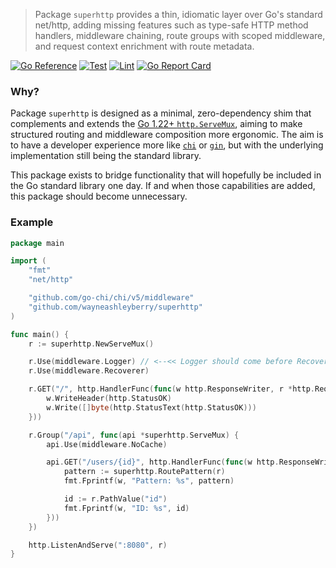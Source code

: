 > Package `superhttp` provides a thin, idiomatic layer over Go's standard net/http, adding missing features such as type-safe HTTP method handlers, middleware chaining, route groups with scoped middleware, and request context enrichment with route metadata.

[![Go Reference](https://pkg.go.dev/badge/github.com/wayneashleyberry/superhttp.svg)](https://pkg.go.dev/github.com/wayneashleyberry/superhttp)
[![Test](https://github.com/wayneashleyberry/superhttp/actions/workflows/test.yaml/badge.svg)](https://github.com/wayneashleyberry/superhttp/actions/workflows/test.yaml)
[![Lint](https://github.com/wayneashleyberry/superhttp/actions/workflows/lint.yaml/badge.svg)](https://github.com/wayneashleyberry/superhttp/actions/workflows/lint.yaml)
[![Go Report Card](https://goreportcard.com/badge/github.com/wayneashleyberry/superhttp)](https://goreportcard.com/report/github.com/wayneashleyberry/superhttp)

### Why?

Package `superhttp` is designed as a minimal, zero-dependency shim that complements and extends the [Go 1.22+ `http.ServeMux`](https://go.dev/blog/routing-enhancements), aiming to make structured routing and middleware composition more ergonomic. The aim is to have a developer experience more like [`chi`](https://github.com/go-chi/chi) or [`gin`](https://github.com/gin-gonic/gin), but with the underlying implementation still being the standard library.

This package exists to bridge functionality that will hopefully be included in the Go standard library one day. If and when those capabilities are added, this package should become unnecessary.

### Example

```go
package main

import (
	"fmt"
	"net/http"

	"github.com/go-chi/chi/v5/middleware"
	"github.com/wayneashleyberry/superhttp"
)

func main() {
	r := superhttp.NewServeMux()

	r.Use(middleware.Logger) // <--<< Logger should come before Recoverer
	r.Use(middleware.Recoverer)

	r.GET("/", http.HandlerFunc(func(w http.ResponseWriter, r *http.Request) {
		w.WriteHeader(http.StatusOK)
		w.Write([]byte(http.StatusText(http.StatusOK)))
	}))

	r.Group("/api", func(api *superhttp.ServeMux) {
		api.Use(middleware.NoCache)

		api.GET("/users/{id}", http.HandlerFunc(func(w http.ResponseWriter, r *http.Request) {
			pattern := superhttp.RoutePattern(r)
			fmt.Fprintf(w, "Pattern: %s", pattern)

			id := r.PathValue("id")
			fmt.Fprintf(w, "ID: %s", id)
		}))
	})

	http.ListenAndServe(":8080", r)
}
```

